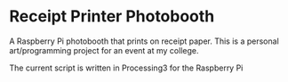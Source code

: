 # Receipt Printer Photobooth

A Raspberry Pi photobooth that prints on receipt paper. This is a personal art/programming project for an event at my college.

The current script is written in Processing3 for the Raspberry Pi 
